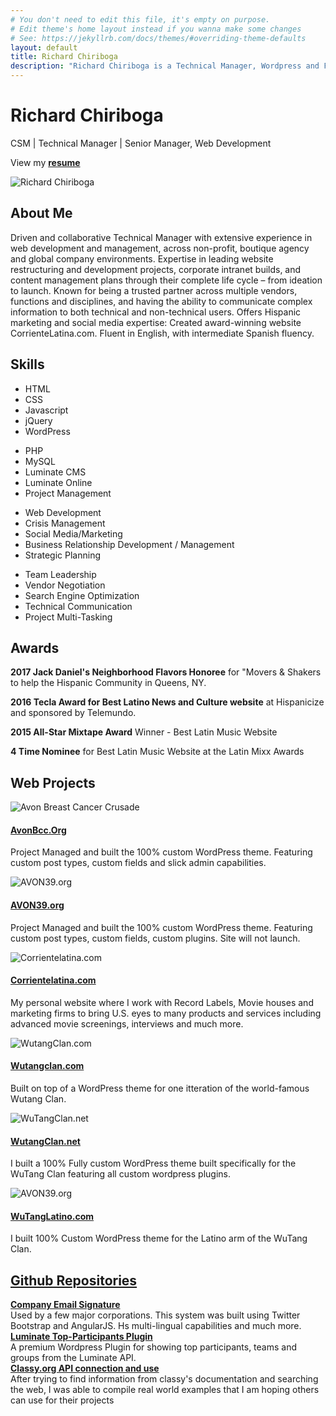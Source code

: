 ```yaml
---
# You don't need to edit this file, it's empty on purpose.
# Edit theme's home layout instead if you wanna make some changes
# See: https://jekyllrb.com/docs/themes/#overriding-theme-defaults
layout: default
title: Richard Chiriboga
description: "Richard Chiriboga is a Technical Manager, Wordpress and Front-End Developer based out of New York City."
---
```

<div class="jumbotron">
  <div class="container text-center">
    <h1>Richard Chiriboga</h1>
    <p>CSM | Technical Manager | Senior Manager, Web Development</p>
  </div>
</div>
<section class="subtron resume">
  <div class="container">
    <div class="row">
      <div class="col-lg-12 col-md-12 col-sm-12 col-xs-12 text-center">
        <p>View my <a class="btn btn-info btn-lg" href="/resume/Richard.Chiriboga.pdf" target="_blank"><strong>resume</strong></a></p>
      </div>
    </div>
  </div>
</section>
<section id="aboutme">
  <div class="container">
    <div class="row">
      <div class="col-lg-5 col-md-4 col-sm-3 col-xs-12">
        <img class="img-responsive img-circle circle-block" src="img/chiriboga.jpg" alt="Richard Chiriboga">
      </div>
      <div class="col-lg-7 col-md-8 col-sm-9 col-xs-12 bio">
          <h2>About Me</h2>
          <p>Driven and collaborative Technical Manager with extensive experience in web development and management, across non-profit, boutique agency and global company environments. Expertise in leading website restructuring and development projects, corporate intranet builds, and content management plans through their complete life cycle – from ideation to launch. Known for being a trusted partner across multiple vendors, functions and disciplines, and having the ability to communicate complex information to both technical and non-technical users. Offers Hispanic marketing and social media expertise: Created award-winning website CorrienteLatina.com. Fluent in English, with intermediate Spanish fluency.</p>
      </div>
    </div>
  </div>
</section>


<section class="bt" id="skills">
  <div class="container">
    <div class="row">
      <div class="col-lg-12 col-md-12 col-sm-12 col-xs-12">
        <h2>Skills</h2>
      </div>
    </div>
    <div class="row">
      <div class="col-lg-3 col-md-3 col-lg-3 col-xs-6">
        <ul class="list-unstyled">
          <li>HTML</li>
          <li>CSS</li>
          <li>Javascript</li>
          <li>jQuery</li>
          <li>WordPress</li>
        </ul>
      </div>
      <div class="col-lg-3 col-md-3 col-lg-3 col-xs-6">
        <ul class="list-unstyled">
          <li>PHP</li>
          <li>MySQL</li>
          <li>Luminate CMS</li>
          <li>Luminate Online</li>
          <li>Project Management</li>
        </ul>
      </div>
      <div class="col-lg-3 col-md-3 col-lg-3 col-xs-6">
        <ul class="list-unstyled">
          <li>Web Development</li>
          <li>Crisis Management</li>
          <li>Social Media/Marketing</li>
          <li>Business Relationship Development / Management</li>
          <li>Strategic Planning</li>
        </ul>
      </div>
      <div class="col-lg-3 col-md-3 col-lg-3 col-xs-6">
        <ul class="list-unstyled">
          <li>Team Leadership</li>
          <li>Vendor Negotiation</li>
          <li>Search Engine Optimization</li>
          <li>Technical Communication</li>
          <li>Project Multi-Tasking</li>
        </ul>
      </div>
    </div>
  </div>
</section>

<section class="subtron" id="awards">
  <div class="container">
    <div class="row">
      <div class="col-lg-12 col-md-12 col-sm-12 col-xs-12">
        <h2>Awards</h2>
      </div>
    </div>
    <div class="row">
      <div class="col-lg-3 col-md-3 col-sm-3 col-xs-12">
        <p><strong>2017 Jack Daniel's Neighborhood Flavors Honoree</strong> for "Movers &amp; Shakers to help the Hispanic Community in Queens, NY.</p>
      </div>
      <div class="col-lg-3 col-md-3 col-sm-3 col-xs-12">
        <p><strong>2016 Tecla Award for Best Latino News and Culture website</strong> at Hispanicize and sponsored by Telemundo.</p>
      </div>
      <div class="col-lg-3 col-md-3 col-sm-3 col-xs-12">
        <p><strong>2015 All-Star Mixtape Award</strong> Winner - Best Latin Music Website</p>
      </div>
      <div class="col-lg-3 col-md-3 col-sm-3 col-xs-12">
        <p><strong>4 Time Nominee</strong> for Best Latin Music Website at the Latin Mixx Awards</p>
      </div>
    </div>
  </div>
</section>



<section class="projects" id="projects">
  <div class="container">
    <div class="row">
      <div class="col-lg-12 col-md-12 col-sm-12 col-xs-12">
        <h2>Web Projects</h2>
      </div>
    </div>
    <div class="row">
      <div class="col-lg-3 col-md-3 col-sm-3 col-xs-12 text-center center-block">
        <img class="img-responsive" src="img/avonbcc.jpg" alt="Avon Breast Cancer Crusade">
        <a href="https://avonbcc.org"><h4>AvonBcc.Org</h4></a>
        <p>Project Managed and built the 100% custom WordPress theme. Featuring custom post types, custom fields and slick admin capabilities.</p>
      </div>
      <div class="visible-xs clear20"></div>
      <div class="col-lg-3 col-md-3 col-sm-3 col-xs-12 text-center center-block">
        <img class="img-responsive" src="img/avon39.jpg" alt="AVON39.org">
        <a href="http://avon39.org"><h4>AVON39.org</h4></a>
        <p>Project Managed and built the 100% custom WordPress theme. Featuring custom post types, custom fields, custom plugins. Site will not launch.</p>
      </div>
      <div class="visible-xs clear20"></div>
      <div class="col-lg-3 col-md-3 col-sm-3 col-xs-12 text-center center-block">
        <img class="img-responsive" src="img/corrientelatina.jpg" alt="Corrientelatina.com">
        <a href="https://corrientelatina.com"><h4>Corrientelatina.com</h4></a>
        <p>My personal website where I work with Record Labels, Movie houses and marketing firms to bring U.S. eyes to many products and services including advanced movie screenings, interviews and much more.</p>
      </div>
      <div class="visible-xs clear20"></div>
      <div class="col-lg-3 col-md-3 col-sm-3 col-xs-12 text-center center-block">
        <img class="img-responsive" src="img/wutangclan.jpg" alt="WutangClan.com">
        <a href="http://wutangclan.com"><h4>Wutangclan.com</h4></a>
        <p>Built on top of a WordPress theme for one itteration of the world-famous Wutang Clan.</p>
      </div>
    </div>
    <div class="row">
      <div class="col-lg-3 col-md-3 col-sm-3 col-xs-12 text-center center-block">
        <img class="img-responsive" src="img/wutangclan-net.png" alt="WuTangClan.net">
        <a href="https://wutanagclan.net"><h4>WutangClan.net</h4></a>
        <p>I built a 100% Fully custom WordPress theme built specifically for the WuTang Clan featuring all custom wordpress plugins.</p>
      </div>
      <div class="visible-xs clear20"></div>
      <div class="col-lg-3 col-md-3 col-sm-3 col-xs-12 text-center center-block">
        <img class="img-responsive" src="img/wutanglatino-com.png" alt="AVON39.org">
        <a href="http://WuTangLatino.com"><h4>WuTangLatino.com</h4></a>
        <p>I built 100% Custom WordPress theme for the Latino arm of the WuTang Clan.</p>
      </div>
    </div>
  </div>
</section>


<section class="bt">
  <div class="container">
    <div class="row">
      <div class="col-lg-12 col-md-12 col-sm-12 col-xs-12">
        <h2><a href="https://github.com/chiriboga">Github Repositories</a></h2>
      </div>
    </div>
    <div class="row">
      <div class="col-lg-4 col-md-4 col-sm-4 col-xs-12">
        <div class="media">
          <div class="media-left">
            <a href="https://github.com/chiriboga/company-email-signature"><i class="fa fa-envelope fa-6" aria-hidden="true"></i></a>
          </div>
          <div class="media-body">
            <a href="https://github.com/chiriboga/company-email-signature"><strong>Company Email Signature</strong></a><br/>Used by a few major corporations. This system was built using Twitter Bootstrap and AngularJS. Hs multi-lingual capabilities and much more.
          </div>
        </div>
      </div>
      <div class="col-lg-4 col-md-4 col-sm-4 col-xs-12">
        <div class="media">
          <div class="media-left">
            <a href="https://github.com/chiriboga/top-participants"><i class="fa fa-wordpress fa-6" aria-hidden="true"></i></a>
          </div>
          <div class="media-body">
            <a href="https://github.com/chiriboga/top-participants"><strong>Luminate Top-Participants Plugin</strong></a><br/>A premium Wordpress Plugin for showing top participants, teams and groups from the Luminate API.
          </div>
        </div>
      </div>
      <div class="col-lg-4 col-md-4 col-sm-4 col-xs-12">
        <div class="media">
          <div class="media-left">
            <a href="https://github.com/chiriboga/classy-org-api-v2"><i class="fa fa-github fa-6" aria-hidden="true"></i></a>
          </div>
          <div class="media-body">
            <a href="https://github.com/chiriboga/classy-org-api-v2"><strong>Classy.org API connection and use</strong></a><br/>After trying to find information from classy's documentation and searching the web, I was able to compile real world examples that I am hoping others can use for their projects
          </div>
        </div>
      </div>
    </div>
  </div>
</section>